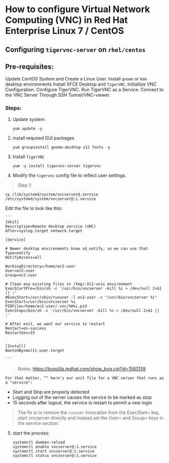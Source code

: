 # How to configure Virtual Network Computing (VNC) in Red Hat Enterprise Linux 7 / CentOS

## Configuring `tigervnc-server` on `rhel/centos`

## Pre-requisites:

Update CentOS System and Create a Linux User.
Install `gnome` or `kde` desktop environments
Install XFCE Desktop and `TigerVNC`.
Initiallize VNC Configuration.
Configure TigerVNC.
Run TigerVNC as a Service.
Connect to the VNC Server Through SSH Tunnel/VNC-viewer.

### Steps:

1. Update system:

    ``` 
    yum update -y
    ```
2. install required GUI packages

    ```
    yum groupinstall gnome-desktop x11 fonts -y
    ```

3. Install `TigerVNC`

    ```
    yum -y install tigervnc-server tigervnc
    ```

4. Modify the `tigervnc` config file to reflect user settings.

> Step 1:

   `cp /lib/systemd/system/vncserver@.service /etc/systemd/system/vncserver@:1.service`

Edit the file to look like this:

    ```
    [Unit]
    Description=Remote desktop service (VNC)
    After=syslog.target network.target

    [Service]

    # Newer desktop environments know sd_notify, so we can use that
    Type=notify
    NotifyAccess=all

    WorkingDirectory=/home/ec2-user
    User=ec2-user
    Group=ec2-user

    # Clean any existing files in /tmp/.X11-unix environment
    ExecStartPre=/bin/sh -c '/usr/bin/vncserver -kill %i > /dev/null 2>&1 || :'
    #ExecStart=/usr/sbin/runuser -l ec2-user -c "/usr/bin/vncserver %i"
    ExecStart=/usr/bin/vncserver %i
    PIDFile=/home/ec2-user/.vnc/%H%i.pid
    ExecStop=/bin/sh -c '/usr/bin/vncserver -kill %i > /dev/null 2>&1 || :'

    # After exit, we want our service to restart
    Restart=on-success
    RestartSec=15


    [Install]
    WantedBy=multi-user.target

    ```
> Notes: https://bugzilla.redhat.com/show_bug.cgi?id=1583159

    For that matter, ^^ here's our unit file for a VNC server that runs as a "service":

 * Start and Stop are properly detected
 * Logging out of the server causes the service to be marked as stop
 * 15 seconds after logout, the service is restart to permit a new login

> The fix is to remove the `runuser` invocation from the ExecStart= key, start vncserver directly and instead set the User= and Group= keys in the service section:

5. start the process:

    ```
   systemctl daemon-reload
   systemctl enable vncserver@:1.service
   systemctl start vncserver@:1.service
   systemctl status vncserver@:1.service
   ```
